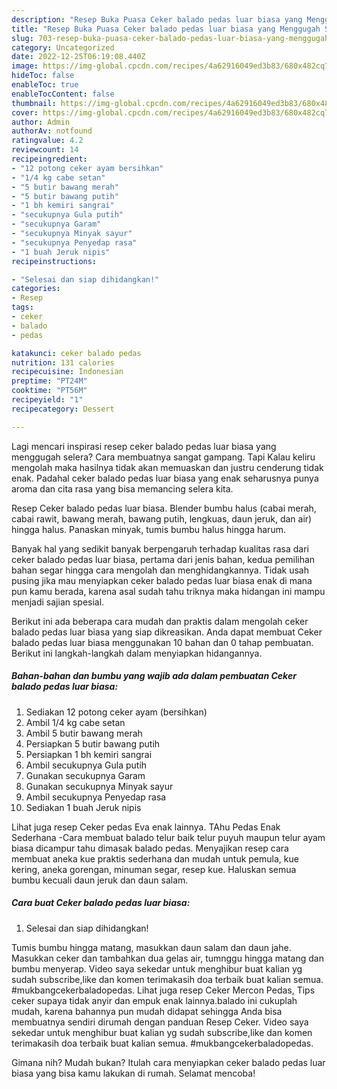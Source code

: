 ```yaml
---
description: "Resep Buka Puasa Ceker balado pedas luar biasa yang Menggugah Selera"
title: "Resep Buka Puasa Ceker balado pedas luar biasa yang Menggugah Selera"
slug: 703-resep-buka-puasa-ceker-balado-pedas-luar-biasa-yang-menggugah-selera
category: Uncategorized
date: 2022-12-25T06:19:08.440Z
image: https://img-global.cpcdn.com/recipes/4a62916049ed3b83/680x482cq70/ceker-balado-pedas-luar-biasa-foto-resep-utama.jpg
hideToc: false
enableToc: true
enableTocContent: false
thumbnail: https://img-global.cpcdn.com/recipes/4a62916049ed3b83/680x482cq70/ceker-balado-pedas-luar-biasa-foto-resep-utama.jpg
cover: https://img-global.cpcdn.com/recipes/4a62916049ed3b83/680x482cq70/ceker-balado-pedas-luar-biasa-foto-resep-utama.jpg
author: Admin
authorAv: notfound
ratingvalue: 4.2
reviewcount: 14
recipeingredient:
- "12 potong ceker ayam bersihkan"
- "1/4 kg cabe setan"
- "5 butir bawang merah"
- "5 butir bawang putih"
- "1 bh kemiri sangrai"
- "secukupnya Gula putih"
- "secukupnya Garam"
- "secukupnya Minyak sayur"
- "secukupnya Penyedap rasa"
- "1 buah Jeruk nipis"
recipeinstructions:

- "Selesai dan siap dihidangkan!"
categories:
- Resep
tags:
- ceker
- balado
- pedas

katakunci: ceker balado pedas 
nutrition: 131 calories
recipecuisine: Indonesian
preptime: "PT24M"
cooktime: "PT56M"
recipeyield: "1"
recipecategory: Dessert

---
```



Lagi mencari inspirasi resep ceker balado pedas luar biasa yang menggugah selera? Cara membuatnya sangat gampang. Tapi Kalau keliru mengolah maka hasilnya tidak akan memuaskan dan justru cenderung tidak enak. Padahal ceker balado pedas luar biasa yang enak seharusnya punya aroma dan cita rasa yang bisa memancing selera kita.


Resep Ceker balado pedas luar biasa. Blender bumbu halus (cabai merah, cabai rawit, bawang merah, bawang putih, lengkuas, daun jeruk, dan air) hingga halus. Panaskan minyak, tumis bumbu halus hingga harum.

Banyak hal yang sedikit banyak berpengaruh terhadap kualitas rasa dari ceker balado pedas luar biasa, pertama dari jenis bahan, kedua pemilihan bahan segar hingga cara mengolah dan menghidangkannya. Tidak usah pusing jika mau menyiapkan ceker balado pedas luar biasa enak di mana pun kamu berada, karena asal sudah tahu triknya maka hidangan ini mampu menjadi sajian spesial.


Berikut ini ada beberapa cara mudah dan praktis dalam mengolah ceker balado pedas luar biasa yang siap dikreasikan. Anda dapat membuat Ceker balado pedas luar biasa menggunakan 10 bahan dan 0 tahap pembuatan. Berikut ini langkah-langkah dalam menyiapkan hidangannya.

<!--inarticleads1-->

##### Bahan-bahan dan bumbu yang wajib ada dalam pembuatan Ceker balado pedas luar biasa:

1. Sediakan 12 potong ceker ayam (bersihkan)
1. Ambil 1/4 kg cabe setan
1. Ambil 5 butir bawang merah
1. Persiapkan 5 butir bawang putih
1. Persiapkan 1 bh kemiri sangrai
1. Ambil secukupnya Gula putih
1. Gunakan secukupnya Garam
1. Gunakan secukupnya Minyak sayur
1. Ambil secukupnya Penyedap rasa
1. Sediakan 1 buah Jeruk nipis


Lihat juga resep Ceker pedas Eva enak lainnya. TAhu Pedas Enak Sederhana -Cara membuat balado telur baik telur puyuh maupun telur ayam biasa dicampur tahu dimasak balado pedas. Menyajikan resep cara membuat aneka kue praktis sederhana dan mudah untuk pemula, kue kering, aneka gorengan, minuman segar, resep kue. Haluskan semua bumbu kecuali daun jeruk dan daun salam. 

<!--inarticleads2-->

##### Cara buat Ceker balado pedas luar biasa:


1. Selesai dan siap dihidangkan!

Tumis bumbu hingga matang, masukkan daun salam dan daun jahe. Masukkan ceker dan tambahkan dua gelas air, tumnggu hingga matang dan bumbu menyerap. Video saya sekedar untuk menghibur buat kalian yg sudah subscribe,like dan komen terimakasih doa terbaik buat kalian semua. #mukbangcekerbaladopedas. Lihat juga resep Ceker Mercon Pedas, Tips ceker supaya tidak anyir dan empuk enak lainnya.balado ini cukuplah mudah, karena bahannya pun mudah didapat sehingga Anda bisa membuatnya sendiri dirumah dengan panduan Resep Ceker. Video saya sekedar untuk menghibur buat kalian yg sudah subscribe,like dan komen terimakasih doa terbaik buat kalian semua. #mukbangcekerbaladopedas. 

Gimana nih? Mudah bukan? Itulah cara menyiapkan ceker balado pedas luar biasa yang bisa kamu lakukan di rumah. Selamat mencoba!
